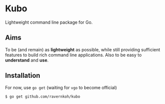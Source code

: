 # Kubo
Lightweight command line package for Go.

## Aims
To be (and remain) as **lightweight** as possible, while still providing
sufficient features to build rich command line applications. Also to
be easy to **understand** and **use**.

## Installation
For now, use `go get` (waiting for `vgo` to become official)
```bash
$ go get github.com/ravernkoh/kubo
```